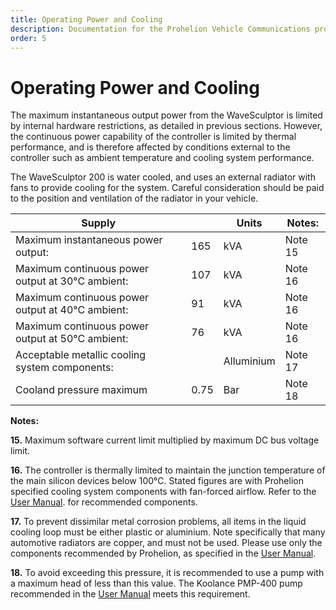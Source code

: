 ```yaml
---
title: Operating Power and Cooling
description: Documentation for the Prohelion Vehicle Communications protocol
order: 5
---
```


# Operating Power and Cooling

The maximum instantaneous output power from the WaveSculptor is limited by internal hardware restrictions, as detailed in previous sections.  However, the continuous power capability of the controller is limited by thermal performance, and is therefore affected by conditions external to the controller such as ambient temperature and cooling system performance.

The WaveSculptor 200 is water cooled, and uses an external radiator with fans to provide cooling for the system.  Careful consideration should be paid to the position and ventilation of the radiator in your vehicle.

| Supply                                           |      | Units      | Notes:  |
|--------------------------------------------------|------|------------|---------|
| Maximum instantaneous power output:              | 165  | kVA        | Note 15 |
| Maximum continuous power output at 30°C ambient: | 107  | kVA        | Note 16 |
| Maximum continuous power output at 40°C ambient: | 91   | kVA        | Note 16 |
| Maximum continuous power output at 50°C ambient: | 76   | kVA        | Note 16 |
| Acceptable metallic cooling system components:   |      | Alluminium | Note 17 | 
| Cooland pressure maximum                         | 0.75 | Bar        | Note 18 | 

__Notes:__

__15.__ Maximum software current limit multiplied by maximum DC bus voltage limit.

__16.__ The controller is thermally limited to maintain the junction temperature of the main silicon devices below 100°C.  Stated figures are with Prohelion specified cooling system components with fan-forced airflow. Refer to the [User Manual](../User_Manual/75_Appendix_A.md). for recommended components.

__17.__ To prevent dissimilar metal corrosion problems, all items in the liquid cooling loop must be either plastic or aluminium.  Note specifically that many automotive radiators are copper, and must not be used.  Please use only the components recommended by Prohelion, as specified in the [User Manual](../User_Manual/75_Appendix_A.md).

__18.__ To avoid exceeding this pressure, it is recommended to use a pump with a maximum head of less than this value.  The Koolance PMP-400 pump recommended in the [User Manual](../User_Manual/75_Appendix_A.md) meets this requirement.
